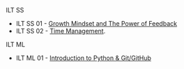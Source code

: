 ILT SS

* ILT SS 01 - [Growth Mindset and The Power of Feedback](https://links.bangkit.academy/Pre-read23_SS-1)
* ILT SS 02 - [Time Management](https://drive.google.com/file/d/19a0sDI-FV03Cf7a4lHO0LHv0zQViMigS/view).


ILT ML

* ILT ML 01 - [Introduction to Python & Git/GitHub](https://links.bangkit.academy/Module_ML1)
